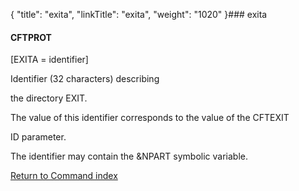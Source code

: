 {
    "title": "exita",
    "linkTitle": "exita",
    "weight": "1020"
}### <span id="exita"></span>exita

#### CFTPROT

\[EXITA = identifier\]

Identifier (32 characters) describing
the directory EXIT.

The value of this identifier corresponds to the value of the CFTEXIT
ID parameter.

The identifier may contain the &NPART symbolic variable.

[Return to Command index](../../)
